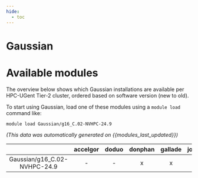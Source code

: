 ```yaml
---
hide:
  - toc
---
```


Gaussian
========

# Available modules


The overview below shows which Gaussian installations are available per HPC-UGent Tier-2 cluster, ordered based on software version (new to old).

To start using Gaussian, load one of these modules using a `module load` command like:

```shell
module load Gaussian/g16_C.02-NVHPC-24.9
```

*(This data was automatically generated on {{modules_last_updated}})*  

| |accelgor|doduo|donphan|gallade|joltik|shinx|
| :---: | :---: | :---: | :---: | :---: | :---: | :---: |
|Gaussian/g16_C.02-NVHPC-24.9|-|-|x|x|x|x|
